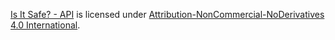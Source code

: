 [Is It Safe? - API](https://github.com/Is-It-Safe/isItSafe-API) is licensed under [Attribution-NonCommercial-NoDerivatives 4.0 International](http://creativecommons.org/licenses/by-nc-nd/4.0/?ref=chooser-v1).
